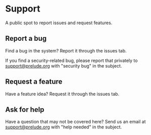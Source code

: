 # Support

A public spot to report issues and request features.

## Report a bug

Find a bug in the system? Report it through the issues tab. 

If you find a security-related bug, please report that privately to support@prelude.org with "security bug" in the subject.

## Request a feature

Have a feature idea? Request it through the issues tab.

## Ask for help

Have a question that may not be covered here? Send us an email at support@prelude.org with "help needed" in the subject.
